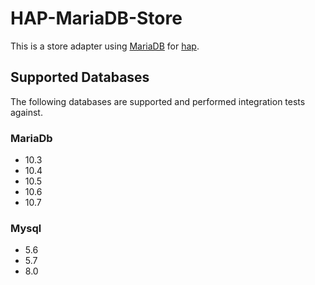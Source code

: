 # HAP-MariaDB-Store

This is a store adapter using [MariaDB](https://mariadb.org/) for [hap](https://github.com/brutella/hap).

## Supported Databases

The following databases are supported and performed integration tests against.

### MariaDb

- 10.3
- 10.4
- 10.5
- 10.6
- 10.7

### Mysql

- 5.6
- 5.7
- 8.0
